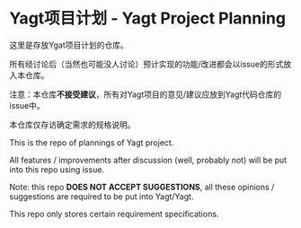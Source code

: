 # Yagt项目计划 - Yagt Project Planning

这里是存放Ygat项目计划的仓库。

所有经讨论后（当然也可能没人讨论）预计实现的功能/改进都会以issue的形式放入本仓库。

注意：本仓库**不接受建议**，所有对Yagt项目的意见/建议应放到Yagt代码仓库的issue中。

本仓库仅存访确定需求的规格说明。

This is the repo of plannings of Yagt project.

All features / improvements after discussion (well, probably not) will be put into this repo using issue.

Note: this repo **DOES NOT ACCEPT SUGGESTIONS**, all these opinions / suggestions are required to be put into Yagt/Yagt.

This repo only stores certain requirement specifications.
